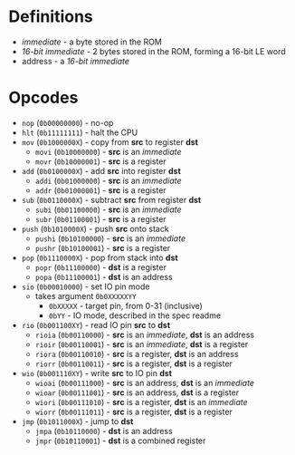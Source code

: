 # Definitions
- *immediate* - a byte stored in the ROM
- *16-bit immediate* - 2 bytes stored in the ROM, forming a 16-bit LE word
- address - a *16-bit immediate*

# Opcodes

- `nop` (`0b00000000`) - no-op
- `hlt` (`0b11111111`) - halt the CPU
- `mov` (`0b1000000X`) - copy from **src** to register **dst**
    - `movi` (`0b10000000`) - **src** is an *immediate*
    - `movr` (`0b10000001`) - **src** is a register
- `add` (`0b0100000X`) - add **src** into register **dst**
    - `addi` (`0b01000000`) - **src** is an *immediate*
    - `addr` (`0b01000001`) - **src** is a register
- `sub` (`0b0110000X`) - subtract **src** from register **dst**
    - `subi` (`0b01100000`) - **src** is an *immediate*
    - `subr` (`0b01100001`) - **src** is a register
- `push` (`0b1010000X`) - push **src** onto stack
    - `pushi` (`0b10100000`) - **src** is an *immediate*
    - `pushr` (`0b10100001`) - **src** is a register
- `pop` (`0b1110000X`) - pop from stack into **dst**
    - `popr` (`0b11100000`) - **dst** is a register
    - `popa` (`0b11100001`) - **dst** is an address
- `sio` (`0b00010000`) - set IO pin mode
    - takes argument `0b0XXXXXYY`
        - `0bXXXXX` - target pin, from 0-31 (inclusive)
        - `0bYY` - IO mode, described in the spec readme
- `rio` (`0b001100XY`) - read IO pin **src** to **dst**
    - `rioia` (`0b00110000`) - **src** is an *immediate*, **dst** is an address
    - `rioir` (`0b00110001`) - **src** is an *immediate*, **dst** is a register
    - `riora` (`0b00110010`) - **src** is a register, **dst** is an address
    - `riorr` (`0b00110011`) - **src** is a register, **dst** is a register
- `wio` (`0b001110XY`) - write **src** to IO pin **dst**
    - `wioai` (`0b00111000`) - **src** is an address, **dst** is an *immediate*
    - `wioar` (`0b00111001`) - **src** is an address, **dst** is a register
    - `wiori` (`0b00111010`) - **src** is a register, **dst** is an *immediate*
    - `wiorr` (`0b00111011`) - **src** is a register, **dst** is a register
- `jmp` (`0b1011000X`) - jump to **dst**
    - `jmpa` (`0b10110000`) - **dst** is an address
    - `jmpr` (`0b10110001`) - **dst** is a combined register
